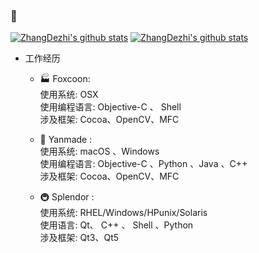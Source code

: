 ### 👋 

<!-- ![winAU](./Resource/winAU.gif) -->

[![ZhangDezhi's github stats](https://github-readme-stats.vercel.app/api?username=ZhangDezhi&show_icons=true?theme=radical)](https://github.com/ZhangDezhi/shortcuts)
[![ZhangDezhi's github stats](https://github-readme-stats.vercel.app/api?username=ZhangDezhi?theme=radical)](https://github.com/ZhangDezhi/shortcuts)


- 工作经历
  - 🏭️ Foxcoon:  
    使用系统: OSX  
    使用编程语言: Objective-C 、 Shell  
    涉及框架: Cocoa、OpenCV、MFC  

  - 🌱 Yanmade  :  
    使用系统:   macOS 、Windows  
    使用编程语言: Objective-C 、Python 、Java 、C++  
    涉及框架: Cocoa、OpenCV、MFC  

  - 🚇️ Splendor :  
    使用系统:  RHEL/Windows/HPunix/Solaris  
    使用语言: Qt、 C++ 、 Shell 、Python  
    涉及框架: Qt3、Qt5  

<!--
- 编程经历

| 时间       | 语言        | 动作                 | 重要 |
| --         | --          | --                   | --     |
| 2011/9/1   | C语言       | HelloWorld           | ⭐️️   |
| 2014/4/11  | Objective-C | HelloWorld           |      |
| 2014/5/11  | Objective-C | 上项目 (AGV中控程序) | ⭐️️   |
| 2014/5/11  | Git         | git init             | ⭐️️   |
| 2016       |             |                      |      |
| 2016/2/28  | GitHub      | hello world          |      |
| 2016/8/23  | Shell       | HelloWorld           | ⭐️️   |
| 2016/9/10  | Python      | HelloWorld           |      |
| 2016/9/18  | Perl        | 了解                 |      |
| 2016/10/4  | VBScript    | HelloWorld           |      |
| 2016/10/5  | 批处理      | HelloWorld           |      |
| 2016/9/17  | AppleScript | 简单项目             |      |
| 2016/10/30 | SQL         | HelloWorld           |      |
| 2017       |             |                      |      |
| 2017/6/19  | C++         | 直接上项目(上位机)   |      |
| 2017/6/19  | Qt5         | 系统学习             | ⭐️️   |
| 2017/7/7   | C#          | HelloWorld           |      |
| 2017/9/12  | Swift       | HelloWorld           |      |
| 2018       |             |                      |      |
| 2018/4/10  | Java        | 上项目 (自动化)      |      |
| 2019/6/23  | Qt3         | 上项目 (监控系统)    | ⭐️️   |
| 2019/6/23  | C++         | 上项目 (监控系统)    | ⭐️️   |
| 2019/7/23  | DokuWiki    | 上项目 (监控系统)    |      |
| 2019/10/20 | 批处理      | 上项目 (工具开发)    | ⭐️️   |
| 2020/3/3   | Docker      | macOS HelloDocker    |      |
| 2020/3/20  | Python      | 上项目(工具开发)     |      |


-->


<!--
**ZhangDezhi/ZhangDezhi** is a ✨ _special_ ✨ repository because its `README.md` (this file) appears on your GitHub profile.

Here are some ideas to get you started:

- 🔭 I’m currently working on ...
- 🌱 I’m currently learning ...
- 👯 I’m looking to collaborate on ...
- 🤔 I’m looking for help with ...
- 💬 Ask me about ...
- 📫 How to reach me: ...
- 😄 Pronouns: ...
- ⚡ Fun fact: ...
-->
